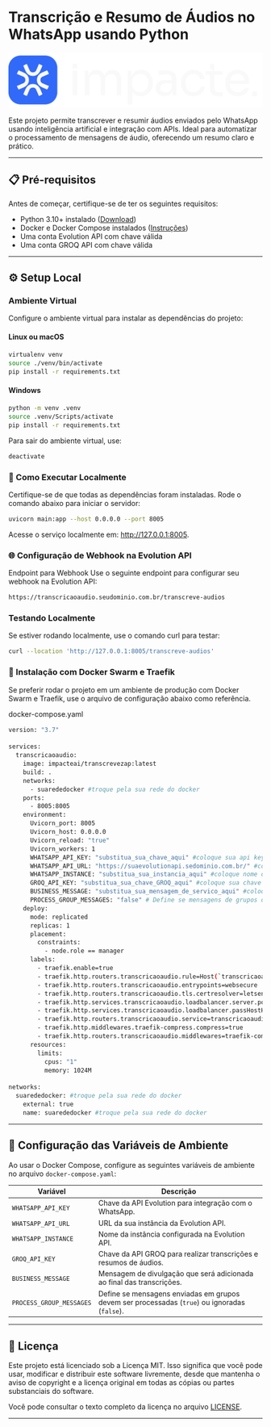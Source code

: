 # Transcrição e Resumo de Áudios no WhatsApp usando Python

![ImpacteAI](./fluxo.png)

Este projeto permite transcrever e resumir áudios enviados pelo WhatsApp usando inteligência artificial e integração com APIs. Ideal para automatizar o processamento de mensagens de áudio, oferecendo um resumo claro e prático.

---

## 📋 **Pré-requisitos**
Antes de começar, certifique-se de ter os seguintes requisitos:
- Python 3.10+ instalado ([Download](https://www.python.org/downloads/))
- Docker e Docker Compose instalados ([Instruções](https://docs.docker.com/get-docker/))
- Uma conta Evolution API com chave válida
- Uma conta GROQ API com chave válida

---

## ⚙️ **Setup Local**

### Ambiente Virtual
Configure o ambiente virtual para instalar as dependências do projeto:

#### **Linux ou macOS**
```bash
virtualenv venv
source ./venv/bin/activate 
pip install -r requirements.txt
```
#### **Windows**
```bash
python -m venv .venv
source .venv/Scripts/activate
pip install -r requirements.txt
```
Para sair do ambiente virtual, use:
```bash
deactivate
```
### 🚀 Como Executar Localmente
Certifique-se de que todas as dependências foram instaladas.
Rode o comando abaixo para iniciar o servidor:
```bash
uvicorn main:app --host 0.0.0.0 --port 8005
```
Acesse o serviço localmente em: http://127.0.0.1:8005.

### 🌐 Configuração de Webhook na Evolution API
Endpoint para Webhook
Use o seguinte endpoint para configurar seu webhook na Evolution API:
```bash
https://transcricaoaudio.seudominio.com.br/transcreve-audios
```
### Testando Localmente
Se estiver rodando localmente, use o comando curl para testar:
```bash
curl --location 'http://127.0.0.1:8005/transcreve-audios'
```
### 🐳 Instalação com Docker Swarm e Traefik
Se preferir rodar o projeto em um ambiente de produção com Docker Swarm e Traefik, use o arquivo de configuração abaixo como referência.

docker-compose.yaml
```bash
version: "3.7"

services:
  transcricaoaudio:
    image: impacteai/transcrevezap:latest
    build: .
    networks:
      - suarededocker #troque pela sua rede do docker
    ports:
      - 8005:8005
    environment:
      Uvicorn_port: 8005
      Uvicorn_host: 0.0.0.0
      Uvicorn_reload: "true"
      Uvicorn_workers: 1
      WHATSAPP_API_KEY: "substitua_sua_chave_aqui" #coloque sua api key evolution aqui
      WHATSAPP_API_URL: "https://suaevolutionapi.sedominio.com.br/" #coloque sua url evolution aqui
      WHATSAPP_INSTANCE: "substitua_sua_instancia_aqui" #coloque nome da sua instancia evolution aqui
      GROQ_API_KEY: "substitua_sua_chave_GROQ_aqui" #coloque sua chave GROQ aqui
      BUSINESS_MESSAGE: "substitua_sua_mensagem_de_servico_aqui" #coloque a mensagem que será enviada ao final da transcrição aqui
      PROCESS_GROUP_MESSAGES: "false" # Define se mensagens de grupos devem ser processadas
    deploy:
      mode: replicated
      replicas: 1
      placement:
        constraints:
          - node.role == manager
      labels:
        - traefik.enable=true
        - traefik.http.routers.transcricaoaudio.rule=Host(`transcricaoaudio.seudominio.com.br`) #coloque seu subdominio apontado aqui
        - traefik.http.routers.transcricaoaudio.entrypoints=websecure
        - traefik.http.routers.transcricaoaudio.tls.certresolver=letsencryptresolver
        - traefik.http.services.transcricaoaudio.loadbalancer.server.port=8005
        - traefik.http.services.transcricaoaudio.loadbalancer.passHostHeader=true
        - traefik.http.routers.transcricaoaudio.service=transcricaoaudio
        - traefik.http.middlewares.traefik-compress.compress=true
        - traefik.http.routers.transcricaoaudio.middlewares=traefik-compress
      resources:
        limits:
          cpus: "1"
          memory: 1024M

networks:
  suarededocker: #troque pela sua rede do docker
    external: true
    name: suarededocker #troque pela sua rede do docker
```
---

## 📖 **Configuração das Variáveis de Ambiente**
Ao usar o Docker Compose, configure as seguintes variáveis de ambiente no arquivo `docker-compose.yaml`:

| Variável               | Descrição                                                                                  |
|------------------------|--------------------------------------------------------------------------------------------|
| `WHATSAPP_API_KEY`     | Chave da API Evolution para integração com o WhatsApp.                                     |
| `WHATSAPP_API_URL`     | URL da sua instância da Evolution API.                                                     |
| `WHATSAPP_INSTANCE`    | Nome da instância configurada na Evolution API.                                            |
| `GROQ_API_KEY`         | Chave da API GROQ para realizar transcrições e resumos de áudios.                          |
| `BUSINESS_MESSAGE`     | Mensagem de divulgação que será adicionada ao final das transcrições.                      |
| `PROCESS_GROUP_MESSAGES` | Define se mensagens enviadas em grupos devem ser processadas (`true`) ou ignoradas (`false`). |

---

## 📄 **Licença**

Este projeto está licenciado sob a Licença MIT. Isso significa que você pode usar, modificar e distribuir este software livremente, desde que mantenha o aviso de copyright e a licença original em todas as cópias ou partes substanciais do software.

Você pode consultar o texto completo da licença no arquivo [LICENSE](LICENSE).

---
